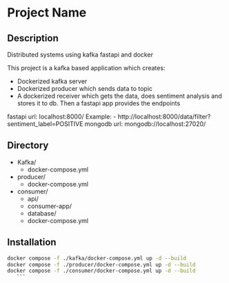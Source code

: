# Project Name

## Description
Distributed systems using kafka fastapi and docker

This project is a kafka based application which creates:
- Dockerized kafka server
- Dockerized producer which sends data to topic
- A dockerized receiver which gets the data, does sentiment analysis and stores it to db. Then a fastapi app provides the endpoints

fastapi url: localhost:8000/
Example:
    - http://localhost:8000/data/filter?sentiment_label=POSITIVE
mongodb url: mongodb://localhost:27020/


## Directory
- Kafka/
    - docker-compose.yml
- producer/
    - docker-compose.yml
- consumer/
    - api/
    - consumer-app/
    - database/
    - docker-compose.yml

## Installation
   ```bash
   docker compose -f ./kafka/docker-compose.yml up -d --build
   docker compose -f ./producer/docker-compose.yml up -d --build
   docker compose -f ./consumer/docker-compose.yml up -d --build
      ```